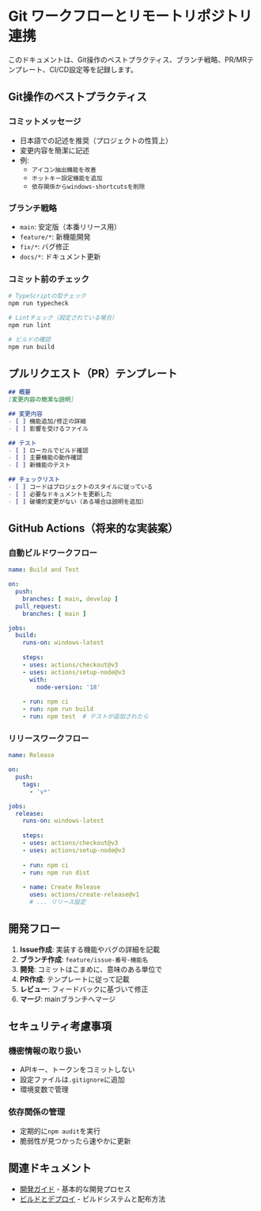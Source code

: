 # Git ワークフローとリモートリポジトリ連携

このドキュメントは、Git操作のベストプラクティス、ブランチ戦略、PR/MRテンプレート、CI/CD設定等を記録します。

## Git操作のベストプラクティス

### コミットメッセージ
- 日本語での記述を推奨（プロジェクトの性質上）
- 変更内容を簡潔に記述
- 例: 
  - `アイコン抽出機能を改善`
  - `ホットキー設定機能を追加`
  - `依存関係からwindows-shortcutsを削除`

### ブランチ戦略
- `main`: 安定版（本番リリース用）
- `feature/*`: 新機能開発
- `fix/*`: バグ修正
- `docs/*`: ドキュメント更新

### コミット前のチェック
```bash
# TypeScriptの型チェック
npm run typecheck

# Lintチェック（設定されている場合）
npm run lint

# ビルドの確認
npm run build
```

## プルリクエスト（PR）テンプレート

```markdown
## 概要
[変更内容の簡潔な説明]

## 変更内容
- [ ] 機能追加/修正の詳細
- [ ] 影響を受けるファイル

## テスト
- [ ] ローカルでビルド確認
- [ ] 主要機能の動作確認
- [ ] 新機能のテスト

## チェックリスト
- [ ] コードはプロジェクトのスタイルに従っている
- [ ] 必要なドキュメントを更新した
- [ ] 破壊的変更がない（ある場合は説明を追加）
```

## GitHub Actions（将来的な実装案）

### 自動ビルドワークフロー
```yaml
name: Build and Test

on:
  push:
    branches: [ main, develop ]
  pull_request:
    branches: [ main ]

jobs:
  build:
    runs-on: windows-latest
    
    steps:
    - uses: actions/checkout@v3
    - uses: actions/setup-node@v3
      with:
        node-version: '18'
    
    - run: npm ci
    - run: npm run build
    - run: npm test  # テストが追加されたら
```

### リリースワークフロー
```yaml
name: Release

on:
  push:
    tags:
      - 'v*'

jobs:
  release:
    runs-on: windows-latest
    
    steps:
    - uses: actions/checkout@v3
    - uses: actions/setup-node@v3
    
    - run: npm ci
    - run: npm run dist
    
    - name: Create Release
      uses: actions/create-release@v1
      # ... リリース設定
```

## 開発フロー

1. **Issue作成**: 実装する機能やバグの詳細を記載
2. **ブランチ作成**: `feature/issue-番号-機能名`
3. **開発**: コミットはこまめに、意味のある単位で
4. **PR作成**: テンプレートに従って記載
5. **レビュー**: フィードバックに基づいて修正
6. **マージ**: mainブランチへマージ

## セキュリティ考慮事項

### 機密情報の取り扱い
- APIキー、トークンをコミットしない
- 設定ファイルは`.gitignore`に追加
- 環境変数で管理

### 依存関係の管理
- 定期的に`npm audit`を実行
- 脆弱性が見つかったら速やかに更新

## 関連ドキュメント

- [開発ガイド](../guides/development.md) - 基本的な開発プロセス
- [ビルドとデプロイ](../guides/build-and-deploy.md) - ビルドシステムと配布方法